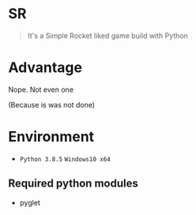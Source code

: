 # SR

> It's a Simple Rocket liked game build with Python

# Advantage

Nope. Not even one

(Because is was not done)

# Environment

- `Python 3.8.5` `Windows10 x64`

## Required python modules

- pyglet
